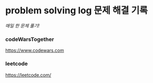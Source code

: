# problem solving log 문제 해결 기록
 *매일 한 문제 풀기!*
### codeWarsTogether
https://www.codewars.com 
### leetcode
https://leetcode.com/
